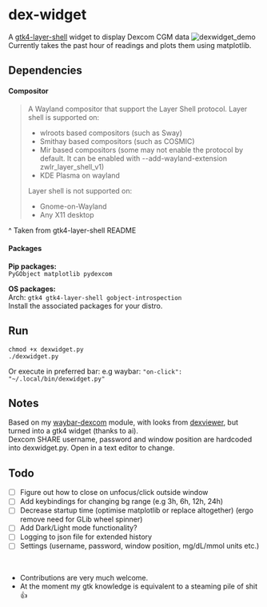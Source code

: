 # dex-widget
A [gtk4-layer-shell](https://github.com/wmww/gtk4-layer-shell) widget to display Dexcom CGM data
![dexwidget_demo](https://github.com/user-attachments/assets/b74b66f3-b003-4653-89ff-7fc815fcc8da) \
Currently takes the past hour of readings and plots them using matplotlib.

## Dependencies
#### Compositor
> A Wayland compositor that support the Layer Shell protocol. Layer shell is supported on:
> - wlroots based compositors (such as Sway)
> - Smithay based compositors (such as COSMIC)
> - Mir based compositors (some may not enable the protocol by default. It can be enabled with --add-wayland-extension zwlr_layer_shell_v1)
> - KDE Plasma on wayland
>
> Layer shell is not supported on:
> - Gnome-on-Wayland
> - Any X11 desktop

^ Taken from gtk4-layer-shell README

#### Packages
**Pip packages:** \
`PyGObject matplotlib pydexcom`

**OS packages:** \
Arch: `gtk4 gtk4-layer-shell gobject-introspection` \
Install the associated packages for your distro.

## Run
```
chmod +x dexwidget.py
./dexwidget.py
```
Or execute in preferred bar:
e.g waybar: `"on-click": "~/.local/bin/dexwidget.py"`

## Notes
Based on my [waybar-dexcom](https://github.com/Narmis-E/waybar-dexcom) module, with looks from [dexviewer](https://github.com/Narmis-E/dexviewer), but turned into a gtk4 widget (thanks to ai). \
Dexcom SHARE username, password and window position are hardcoded into dexwidget.py. Open in a text editor to change.

## Todo
- [ ] Figure out how to close on unfocus/click outside window
- [ ] Add keybindings for changing bg range (e.g 3h, 6h, 12h, 24h)
- [ ] Decrease startup time (optimise matplotlib or replace altogether) (ergo remove need for GLib wheel spinner)
- [ ] Add Dark/Light mode functionality?
- [ ] Logging to json file for extended history
- [ ] Settings (username, password, window position, mg/dL/mmol units etc.)

<br>

- Contributions are very much welcome.
- At the moment my gtk knowledge is equivalent to a steaming pile of shit 👍
